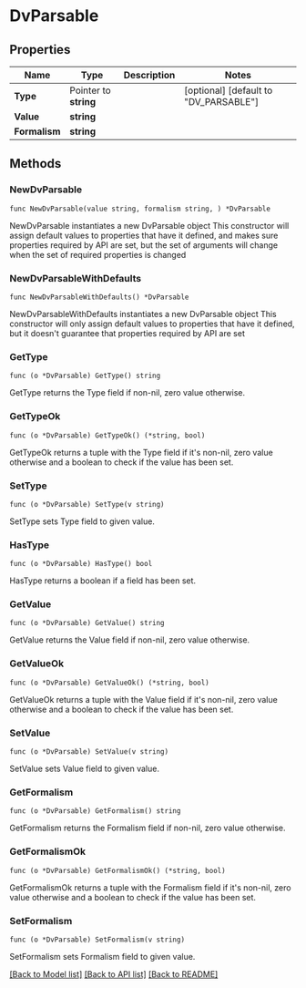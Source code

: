 # DvParsable

## Properties

Name | Type | Description | Notes
------------ | ------------- | ------------- | -------------
**Type** | Pointer to **string** |  | [optional] [default to "DV_PARSABLE"]
**Value** | **string** |  | 
**Formalism** | **string** |  | 

## Methods

### NewDvParsable

`func NewDvParsable(value string, formalism string, ) *DvParsable`

NewDvParsable instantiates a new DvParsable object
This constructor will assign default values to properties that have it defined,
and makes sure properties required by API are set, but the set of arguments
will change when the set of required properties is changed

### NewDvParsableWithDefaults

`func NewDvParsableWithDefaults() *DvParsable`

NewDvParsableWithDefaults instantiates a new DvParsable object
This constructor will only assign default values to properties that have it defined,
but it doesn't guarantee that properties required by API are set

### GetType

`func (o *DvParsable) GetType() string`

GetType returns the Type field if non-nil, zero value otherwise.

### GetTypeOk

`func (o *DvParsable) GetTypeOk() (*string, bool)`

GetTypeOk returns a tuple with the Type field if it's non-nil, zero value otherwise
and a boolean to check if the value has been set.

### SetType

`func (o *DvParsable) SetType(v string)`

SetType sets Type field to given value.

### HasType

`func (o *DvParsable) HasType() bool`

HasType returns a boolean if a field has been set.

### GetValue

`func (o *DvParsable) GetValue() string`

GetValue returns the Value field if non-nil, zero value otherwise.

### GetValueOk

`func (o *DvParsable) GetValueOk() (*string, bool)`

GetValueOk returns a tuple with the Value field if it's non-nil, zero value otherwise
and a boolean to check if the value has been set.

### SetValue

`func (o *DvParsable) SetValue(v string)`

SetValue sets Value field to given value.


### GetFormalism

`func (o *DvParsable) GetFormalism() string`

GetFormalism returns the Formalism field if non-nil, zero value otherwise.

### GetFormalismOk

`func (o *DvParsable) GetFormalismOk() (*string, bool)`

GetFormalismOk returns a tuple with the Formalism field if it's non-nil, zero value otherwise
and a boolean to check if the value has been set.

### SetFormalism

`func (o *DvParsable) SetFormalism(v string)`

SetFormalism sets Formalism field to given value.



[[Back to Model list]](../README.md#documentation-for-models) [[Back to API list]](../README.md#documentation-for-api-endpoints) [[Back to README]](../README.md)


